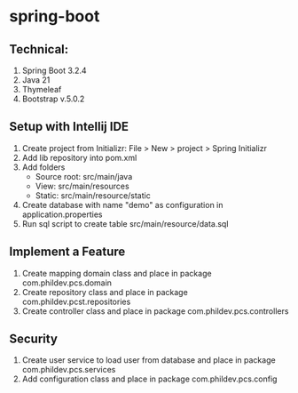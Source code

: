 # spring-boot
## Technical:

1. Spring Boot 3.2.4
2. Java 21
3. Thymeleaf
4. Bootstrap v.5.0.2


## Setup with Intellij IDE
1. Create project from Initializr: File > New > project > Spring Initializr
2. Add lib repository into pom.xml
3. Add folders
    - Source root: src/main/java
    - View: src/main/resources
    - Static: src/main/resource/static
4. Create database with name "demo" as configuration in application.properties
5. Run sql script to create table src/main/resource/data.sql

## Implement a Feature
1. Create mapping domain class and place in package com.phildev.pcs.domain
2. Create repository class and place in package com.phildev.pcst.repositories
3. Create controller class and place in package com.phildev.pcs.controllers

## Security
1. Create user service to load user from  database and place in package com.phildev.pcs.services
2. Add configuration class and place in package com.phildev.pcs.config
